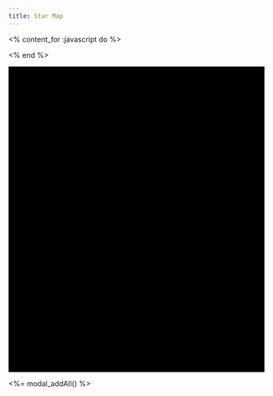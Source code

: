 ```yaml
---
title: Star Map
---
```

<% content_for :javascript do %>
<script src="<%= relative_path_to(@items['/map.js']) %>"></script>
<script>
$(document).ready( function() {
    // Create a graphology graph
    const graph = new graphology.Graph();

    // Data generated by ruby
    var ssys = [<%= out = ""
    @items.find_all('/ssys/*.md').each do |s|
        out += "{ name:\"#{s[:name]}\", x:#{s[:x]}, y:#{s[:y]}, s:#{s[:tags].include? "spoiler"} },\n"
    end
    out %>];
    var jumps = [<%= out = ""
    @items.find_all('/ssys/*.md').each do |s|
        s[:jumps].each do |j|
            if s[:name] < j[:target]
                out += "{ a:\"#{s[:name]}\", b:\"#{j[:target]}\", h:#{j[:hidden]} },\n"
            end
        end
    end
    out %>];

    // Load data into graph, skipping spoilers as necessary
    function make_graph () {
        var spoiled = spoilers();
        var n = ssys.length;
        for (var i=0; i<n; i++) {
            var s = ssys[i];
            if (!s.s || spoiled) {
                graph.addNode( s.name, { label: s.name, x: s.x, y: s.y, size: 5, color: "white", borderColor: "white" } );
            }
        }
        var nj = jumps.length;
        for (var i=0; i<nj; i++) {
            var j = jumps[i];
            if (!j.h || spoiled) {
                graph.addEdge( j.a, j.b, { size: 2, color: (j.h) ? 'red' :'blue' } );
            }
        }
    }

    // First create the graph
    make_graph();

    // Instantiate sigma.js and render the graph
    const sigmaInstance = new Sigma( graph, document.getElementById("starmap"), {
        labelColor: { color: "white" },
        labelRenderer: starmapLabel,
        hoverRenderer: starmapHover,
        //doubleClickEnabled: false,
        //defaultNodeType: "bordered",
        //nodeProgramClasses: {
        //    bordered: NodeBorderProgram,
        //},
    } );
    sigmaInstance.on('doubleClickNode', function(event) {
        const ssysModal = new bootstrap.Modal('div.modal[data-Name="'+event.node+'"]');
        ssysModal.show();
        event.preventSigmaDefault();
    });

    $('input#spoilers').change( function () {
        graph.clear();
        make_graph();
        sigmaInstance.refresh();
    } );
});
</script>
<% end %>

<div id="starmap" style="width: 100%; height: 600px; background: black"></div>

<%= modal_addAll() %>
